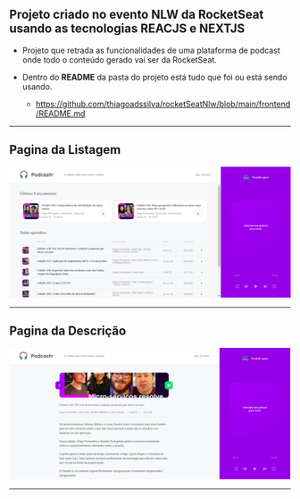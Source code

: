 ## Projeto criado no evento NLW da RocketSeat usando as tecnologias <b>REACJS e NEXTJS</b>

- Projeto que retrada as funcionalidades de uma plataforma de podcast onde todo o conteúdo gerado vai ser da RocketSeat.

- Dentro do <b>README</b> da pasta do projeto está tudo que foi ou está sendo usando.
   * https://github.com/thiagoadssilva/rocketSeatNlw/blob/main/frontend/README.md

<hr/>

## <b>Pagina da Listagem</b>

![Tela Principal](image/01.png)
<hr>

## <b>Pagina da Descrição</b>

![Tela Principal](image/02.png)
<hr>